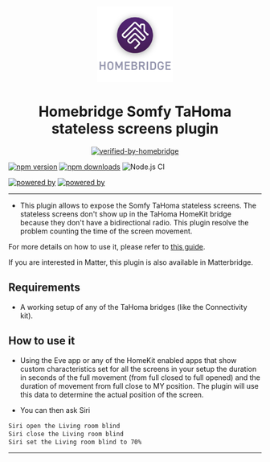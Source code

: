 <p align="center">

<img src="https://github.com/homebridge/branding/raw/latest/logos/homebridge-wordmark-logo-vertical.png" width="150">

</p>

<span align="center">

# Homebridge Somfy TaHoma stateless screens plugin

</span>

<span align="center">

[![verified-by-homebridge](https://img.shields.io/badge/homebridge-verified-blueviolet?color=%23491F59&style=for-the-badge&logoColor=%23FFFFFF&logo=homebridge)](https://github.com/homebridge/homebridge/wiki/Verified-Plugins)

</span>

[![npm version](https://img.shields.io/npm/v/homebridge-somfy-tahoma-screen.svg)](https://www.npmjs.com/package/homebridge-somfy-tahoma-screen)
[![npm downloads](https://img.shields.io/npm/dt/homebridge-somfy-tahoma-screen.svg)](https://www.npmjs.com/package/homebridge-somfy-tahoma-screen)
![Node.js CI](https://github.com/Luligu/homebridge-somfy-tahoma-screen/actions/workflows/build.yml/badge.svg)

[![powered by](https://img.shields.io/badge/powered%20by-node--ansi--logger-blue)](https://www.npmjs.com/package/node-ansi-logger)
[![powered by](https://img.shields.io/badge/powered%20by-node--persist--manager-blue)](https://www.npmjs.com/package/node-persist-manager)

---
- This plugin allows to expose the Somfy TaHoma stateless screens.
The stateless screens don't show up in the TaHoma HomeKit bridge because they don't have a bidirectional radio. 
This plugin resolve the problem counting the time of the screen movement.

For more details on how to use it, please refer to [this guide](https://github.com/Luligu/homebridge-somfy-tahoma-screen?tab=readme-ov-file#how-to-use-it).

If you are interested in Matter, this plugin is also available in Matterbridge.

## Requirements

- A working setup of any of the TaHoma bridges (like the Connectivity kit).

## How to use it

- Using the Eve app or any of the HomeKit enabled apps that show custom characteristics set for all the screens in your 
setup the duration in seconds of the full movement (from full closed to full opened) and the duration of movement from 
full close to MY position. The plugin will use this data to determine the actual position of the screen.

- You can then ask Siri
```
Siri open the Living room blind
Siri close the Living room blind
Siri set the Living room blind to 70%
```
---